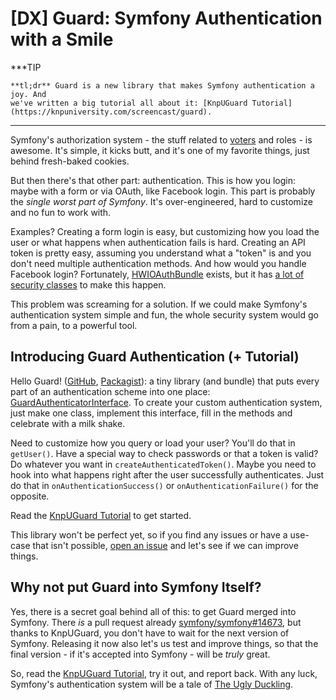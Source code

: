 # [DX] Guard: Symfony Authentication with a Smile

***TIP

    **tl;dr** Guard is a new library that makes Symfony authentication a joy. And
    we've written a big tutorial all about it: [KnpUGuard Tutorial](https://knpuniversity.com/screencast/guard).
***

Symfony's authorization system - the stuff related to [voters](https://knpuniversity.com/screencast/symfony-voters) and roles - is
awesome. It's simple, it kicks butt, and it's one of my favorite things, just behind
fresh-baked cookies.

But then there's that other part: authentication. This is how you login: maybe with
a form or via OAuth, like Facebook login. This part is probably the
*single worst part of Symfony*. It's over-engineered, hard to customize and no fun
to work with.

Examples? Creating a form login is easy, but customizing how you load the user
or what happens when authentication fails is hard. Creating an API token is pretty
easy, assuming you understand what a "token" is and you don't need multiple authentication
methods. And how would you handle Facebook login? Fortunately, [HWIOAuthBundle](https://github.com/hwi/HWIOAuthBundle)
exists, but it has [a lot of security classes](https://github.com/hwi/HWIOAuthBundle/tree/master/Security) to make this happen.

This problem was screaming for a solution. If we could make Symfony's authentication
system simple and fun, the whole security system would go from a pain, to a powerful
tool.

## Introducing Guard Authentication (+ Tutorial)

Hello Guard! ([GitHub](https://github.com/knpuniversity/KnpUGuard), [Packagist](https://packagist.org/packages/knpuniversity/guard)): a tiny library (and bundle) that puts
every part of an authentication scheme into one place: [GuardAuthenticatorInterface](https://github.com/knpuniversity/KnpUGuard/blob/master/src/GuardAuthenticatorInterface.php).
To create your custom authentication system, just make one class, implement this
interface, fill in the methods and celebrate with a milk shake.

Need to customize how you query or load your user? You'll do that in `getUser()`.
Have a special way to check passwords or that a token is valid? Do whatever you want
in `createAuthenticatedToken()`. Maybe you need to hook into what happens right after
the user successfully authenticates. Just do that in `onAuthenticationSuccess()`
or `onAuthenticationFailure()` for the opposite.

Read the [KnpUGuard Tutorial](https://knpuniversity.com/screencast/guard) to get started.

This library won't be perfect yet, so if you find any issues or have a use-case
that isn't possible, [open an issue](https://github.com/knpuniversity/KnpUGuard/issues) and let's see if we can improve things.

## Why not put Guard into Symfony Itself?


Yes, there is a secret goal behind all of this: to get Guard merged into Symfony.
There *is* a pull request already [symfony/symfony#14673](https://github.com/symfony/symfony/pull/14673), but thanks to KnpUGuard,
you don't have to wait for the next version of Symfony. Releasing it now also let's
us test and improve things, so that the final version - if it's accepted into Symfony -
will be *truly* great.

So, read the [KnpUGuard Tutorial](https://knpuniversity.com/screencast/guard), try it out, and report back. With any luck, Symfony's
authentication system will be a tale of [The Ugly Duckling](https://en.wikipedia.org/wiki/The_Ugly_Duckling).
